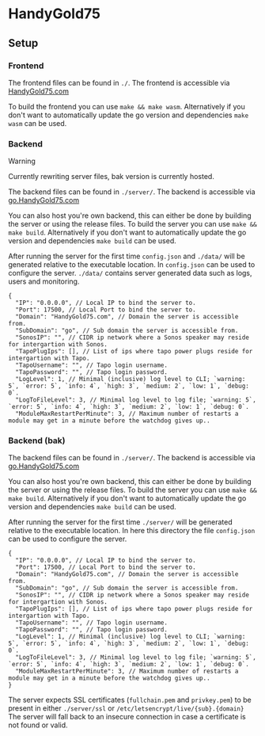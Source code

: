 # HandyGold75

## Setup

### Frontend

The frontend files can be found in `./`.
The frontend is accessible via [HandyGold75.com](https://HandyGold75.com)

To build the frontend you can use `make && make wasm`.
Alternatively if you don't want to automatically update the go version and dependencies `make wasm` can be used.

### Backend

> [!WARNING]  
> Currently rewriting server files, bak version is currently hosted.

The backend files can be found in `./server/`.
The backend is accessible via [go.HandyGold75.com](https://go.HandyGold75.com)

You can also host you're own backend, this can either be done by building the server or using the release files.
To build the server you can use `make && make build`.
Alternatively if you don't want to automatically update the go version and dependencies `make build` can be used.

After running the server for the first time `config.json` and `./data/` will be generated relative to the executable location.
In `config.json` can be used to configure the server. `./data/` contains server generated data such as logs, users and monitoring.

```jsonc
{
  "IP": "0.0.0.0", // Local IP to bind the server to.
  "Port": 17500, // Local Port to bind the server to.
  "Domain": "HandyGold75.com", // Domain the server is accessible from.
  "SubDomain": "go", // Sub domain the server is accessible from.
  "SonosIP": "", // CIDR ip network where a Sonos speaker may reside for intergartion with Sonos.
  "TapoPlugIps": [], // List of ips where tapo power plugs reside for intergartion with Tapo.
  "TapoUsername": "", // Tapo login username.
  "TapoPassword": "", // Tapo login password.
  "LogLevel": 1, // Minimal (inclusive) log level to CLI; `warning: 5`, `error: 5`, `info: 4`, `high: 3`, `medium: 2`, `low: 1`, `debug: 0`.
  "LogToFileLevel": 3, // Minimal log level to log file; `warning: 5`, `error: 5`, `info: 4`, `high: 3`, `medium: 2`, `low: 1`, `debug: 0`.
  "ModuleMaxRestartPerMinute": 3, // Maximum number of restarts a module may get in a minute before the watchdog gives up..
```

### Backend (bak)

The backend files can be found in `./server/`.
The backend is accessible via [go.HandyGold75.com](https://go.HandyGold75.com)

You can also host you're own backend, this can either be done by building the server or using the release files.
To build the server you can use `make && make build`.
Alternatively if you don't want to automatically update the go version and dependencies `make build` can be used.

After running the server for the first time `./server/` will be generated relative to the executable location.
In here this directory the file `config.json` can be used to configure the server.

```jsonc
{
  "IP": "0.0.0.0", // Local IP to bind the server to.
  "Port": 17500, // Local Port to bind the server to.
  "Domain": "HandyGold75.com", // Domain the server is accessible from.
  "SubDomain": "go", // Sub domain the server is accessible from.
  "SonosIP": "", // CIDR ip network where a Sonos speaker may reside for intergartion with Sonos.
  "TapoPlugIps": [], // List of ips where tapo power plugs reside for intergartion with Tapo.
  "TapoUsername": "", // Tapo login username.
  "TapoPassword": "", // Tapo login password.
  "LogLevel": 1, // Minimal (inclusive) log level to CLI; `warning: 5`, `error: 5`, `info: 4`, `high: 3`, `medium: 2`, `low: 1`, `debug: 0`.
  "LogToFileLevel": 3, // Minimal log level to log file; `warning: 5`, `error: 5`, `info: 4`, `high: 3`, `medium: 2`, `low: 1`, `debug: 0`.
  "ModuleMaxRestartPerMinute": 3, // Maximum number of restarts a module may get in a minute before the watchdog gives up..
}
```

The server expects SSL certificates (`fullchain.pem` and `privkey.pem`) to be present in either `./server/ssl` or `/etc/letsencrypt/live/{sub}.{domain}`
The server will fall back to an insecure connection in case a certificate is not found or valid.
